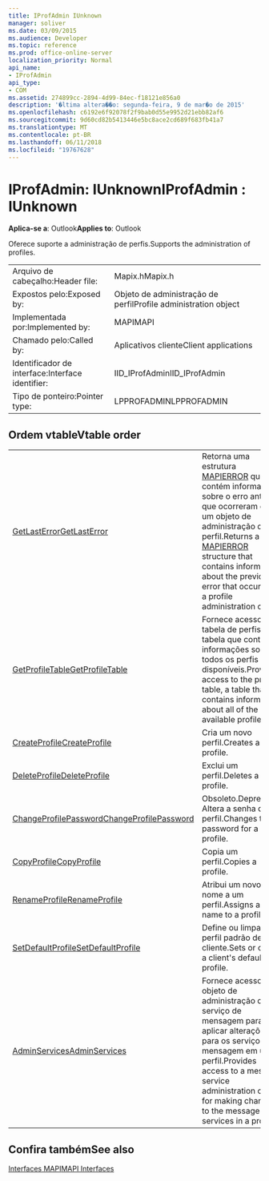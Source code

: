 ```yaml
---
title: IProfAdmin IUnknown
manager: soliver
ms.date: 03/09/2015
ms.audience: Developer
ms.topic: reference
ms.prod: office-online-server
localization_priority: Normal
api_name:
- IProfAdmin
api_type:
- COM
ms.assetid: 274899cc-2894-4d99-84ec-f18121e856a0
description: '�ltima altera��o: segunda-feira, 9 de mar�o de 2015'
ms.openlocfilehash: c6192e6f92078f2f9bab0d55e9952d21ebb82af6
ms.sourcegitcommit: 9d60cd82b5413446e5bc8ace2cd689f683fb41a7
ms.translationtype: MT
ms.contentlocale: pt-BR
ms.lasthandoff: 06/11/2018
ms.locfileid: "19767628"
---
```

# <a name="iprofadmin--iunknown"></a><span data-ttu-id="85d2d-103">IProfAdmin: IUnknown</span><span class="sxs-lookup"><span data-stu-id="85d2d-103">IProfAdmin : IUnknown</span></span>

  
  
<span data-ttu-id="85d2d-104">**Aplica-se a**: Outlook</span><span class="sxs-lookup"><span data-stu-id="85d2d-104">**Applies to**: Outlook</span></span> 
  
<span data-ttu-id="85d2d-105">Oferece suporte a administração de perfis.</span><span class="sxs-lookup"><span data-stu-id="85d2d-105">Supports the administration of profiles.</span></span> 
  
|||
|:-----|:-----|
|<span data-ttu-id="85d2d-106">Arquivo de cabeçalho:</span><span class="sxs-lookup"><span data-stu-id="85d2d-106">Header file:</span></span>  <br/> |<span data-ttu-id="85d2d-107">Mapix.h</span><span class="sxs-lookup"><span data-stu-id="85d2d-107">Mapix.h</span></span>  <br/> |
|<span data-ttu-id="85d2d-108">Expostos pelo:</span><span class="sxs-lookup"><span data-stu-id="85d2d-108">Exposed by:</span></span>  <br/> |<span data-ttu-id="85d2d-109">Objeto de administração de perfil</span><span class="sxs-lookup"><span data-stu-id="85d2d-109">Profile administration object</span></span>  <br/> |
|<span data-ttu-id="85d2d-110">Implementada por:</span><span class="sxs-lookup"><span data-stu-id="85d2d-110">Implemented by:</span></span>  <br/> |<span data-ttu-id="85d2d-111">MAPI</span><span class="sxs-lookup"><span data-stu-id="85d2d-111">MAPI</span></span>  <br/> |
|<span data-ttu-id="85d2d-112">Chamado pelo:</span><span class="sxs-lookup"><span data-stu-id="85d2d-112">Called by:</span></span>  <br/> |<span data-ttu-id="85d2d-113">Aplicativos cliente</span><span class="sxs-lookup"><span data-stu-id="85d2d-113">Client applications</span></span>  <br/> |
|<span data-ttu-id="85d2d-114">Identificador de interface:</span><span class="sxs-lookup"><span data-stu-id="85d2d-114">Interface identifier:</span></span>  <br/> |<span data-ttu-id="85d2d-115">IID_IProfAdmin</span><span class="sxs-lookup"><span data-stu-id="85d2d-115">IID_IProfAdmin</span></span>  <br/> |
|<span data-ttu-id="85d2d-116">Tipo de ponteiro:</span><span class="sxs-lookup"><span data-stu-id="85d2d-116">Pointer type:</span></span>  <br/> |<span data-ttu-id="85d2d-117">LPPROFADMIN</span><span class="sxs-lookup"><span data-stu-id="85d2d-117">LPPROFADMIN</span></span>  <br/> |
   
## <a name="vtable-order"></a><span data-ttu-id="85d2d-118">Ordem vtable</span><span class="sxs-lookup"><span data-stu-id="85d2d-118">Vtable order</span></span>

|||
|:-----|:-----|
|[<span data-ttu-id="85d2d-119">GetLastError</span><span class="sxs-lookup"><span data-stu-id="85d2d-119">GetLastError</span></span>](iprofadmin-getlasterror.md) <br/> |<span data-ttu-id="85d2d-120">Retorna uma estrutura [MAPIERROR](mapierror.md) que contém informações sobre o erro anterior que ocorreram com um objeto de administração do perfil.</span><span class="sxs-lookup"><span data-stu-id="85d2d-120">Returns a [MAPIERROR](mapierror.md) structure that contains information about the previous error that occurred to a profile administration object.</span></span>  <br/> |
|[<span data-ttu-id="85d2d-121">GetProfileTable</span><span class="sxs-lookup"><span data-stu-id="85d2d-121">GetProfileTable</span></span>](iprofadmin-getprofiletable.md) <br/> |<span data-ttu-id="85d2d-122">Fornece acesso à tabela de perfis, uma tabela que contém informações sobre todos os perfis disponíveis.</span><span class="sxs-lookup"><span data-stu-id="85d2d-122">Provides access to the profile table, a table that contains information about all of the available profiles.</span></span>  <br/> |
|[<span data-ttu-id="85d2d-123">CreateProfile</span><span class="sxs-lookup"><span data-stu-id="85d2d-123">CreateProfile</span></span>](iprofadmin-createprofile.md) <br/> |<span data-ttu-id="85d2d-124">Cria um novo perfil.</span><span class="sxs-lookup"><span data-stu-id="85d2d-124">Creates a new profile.</span></span>  <br/> |
|[<span data-ttu-id="85d2d-125">DeleteProfile</span><span class="sxs-lookup"><span data-stu-id="85d2d-125">DeleteProfile</span></span>](iprofadmin-deleteprofile.md) <br/> |<span data-ttu-id="85d2d-126">Exclui um perfil.</span><span class="sxs-lookup"><span data-stu-id="85d2d-126">Deletes a profile.</span></span>  <br/> |
|[<span data-ttu-id="85d2d-127">ChangeProfilePassword</span><span class="sxs-lookup"><span data-stu-id="85d2d-127">ChangeProfilePassword</span></span>](iprofadmin-changeprofilepassword.md) <br/> |<span data-ttu-id="85d2d-128">Obsoleto.</span><span class="sxs-lookup"><span data-stu-id="85d2d-128">Deprecated.</span></span> <span data-ttu-id="85d2d-129">Altera a senha de um perfil.</span><span class="sxs-lookup"><span data-stu-id="85d2d-129">Changes the password for a profile.</span></span>  <br/> |
|[<span data-ttu-id="85d2d-130">CopyProfile</span><span class="sxs-lookup"><span data-stu-id="85d2d-130">CopyProfile</span></span>](iprofadmin-copyprofile.md) <br/> |<span data-ttu-id="85d2d-131">Copia um perfil.</span><span class="sxs-lookup"><span data-stu-id="85d2d-131">Copies a profile.</span></span>  <br/> |
|[<span data-ttu-id="85d2d-132">RenameProfile</span><span class="sxs-lookup"><span data-stu-id="85d2d-132">RenameProfile</span></span>](iprofadmin-renameprofile.md) <br/> |<span data-ttu-id="85d2d-133">Atribui um novo nome a um perfil.</span><span class="sxs-lookup"><span data-stu-id="85d2d-133">Assigns a new name to a profile.</span></span>  <br/> |
|[<span data-ttu-id="85d2d-134">SetDefaultProfile</span><span class="sxs-lookup"><span data-stu-id="85d2d-134">SetDefaultProfile</span></span>](iprofadmin-setdefaultprofile.md) <br/> |<span data-ttu-id="85d2d-135">Define ou limpa o perfil padrão de um cliente.</span><span class="sxs-lookup"><span data-stu-id="85d2d-135">Sets or clears a client's default profile.</span></span>  <br/> |
|[<span data-ttu-id="85d2d-136">AdminServices</span><span class="sxs-lookup"><span data-stu-id="85d2d-136">AdminServices</span></span>](iprofadmin-adminservices.md) <br/> |<span data-ttu-id="85d2d-137">Fornece acesso a um objeto de administração do serviço de mensagem para aplicar alterações para os serviços de mensagem em um perfil.</span><span class="sxs-lookup"><span data-stu-id="85d2d-137">Provides access to a message service administration object for making changes to the message services in a profile.</span></span>  <br/> |
   
## <a name="see-also"></a><span data-ttu-id="85d2d-138">Confira também</span><span class="sxs-lookup"><span data-stu-id="85d2d-138">See also</span></span>



[<span data-ttu-id="85d2d-139">Interfaces MAPI</span><span class="sxs-lookup"><span data-stu-id="85d2d-139">MAPI Interfaces</span></span>](mapi-interfaces.md)


